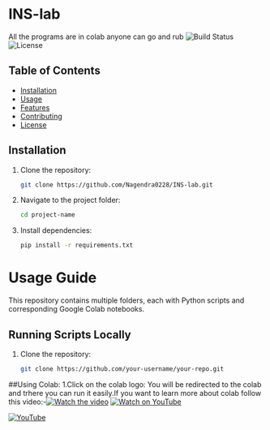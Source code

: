 # INS-lab
All the programs are in colab anyone can go and rub 
![Build Status](https://img.shields.io/badge/build-passing-brightgreen)
![License](https://img.shields.io/badge/license-Nagendra0228-blue)

## Table of Contents
- [Installation](#installation)
- [Usage](#usage)
- [Features](#features)
- [Contributing](#contributing)
- [License](#license)

## Installation
1. Clone the repository:
   ```sh
   git clone https://github.com/Nagendra0228/INS-lab.git
   ```
2. Navigate to the project folder:
   ```sh
   cd project-name
   ```
3. Install dependencies:
   ```sh
   pip install -r requirements.txt
   ```
# Usage Guide

This repository contains multiple folders, each with Python scripts and corresponding Google Colab notebooks.

## Running Scripts Locally
1. Clone the repository:
   ```sh
   git clone https://github.com/your-username/your-repo.git
   ```
##Using Colab:
1.Click on the colab logo:
You will be redirected to the colab and trhere you can run it easily.If you want to learn more about colab follow this video:-[![Watch the video](https://img.youtube.com/vi/VIDEO_ID/0.jpg)](https://www.youtube.com/watch?v=VIDEO_ID)
[![Watch on YouTube](https://img.shields.io/badge/Watch%20on-YouTube-red?logo=youtube)](https://www.youtube.com/watch?v=VIDEO_ID)

[![YouTube](https://upload.wikimedia.org/wikipedia/commons/7/75/YouTube_social_white_squircle_%282017%29.svg)](https://www.youtube.com/watch?v=VIDEO_ID)
